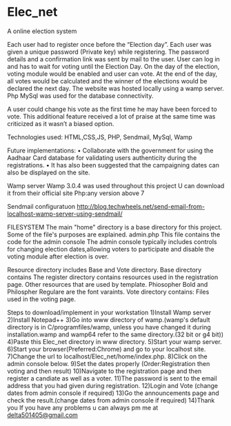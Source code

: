 # Elec_net
A online election system

Each user had to register once before the “Election day”. Each user was given a unique password (Private key) while registering. The password details and a confirmation link was sent by mail to the user. User can log in and has to wait for voting until the Election Day. On the day of the election, voting module would be enabled and user can vote. At the end of the day, all votes would be calculated and the winner of the elections would be declared the next day.
The website was hosted locally using a wamp server. Php MySql was used for the database connectivity.

A user could change his vote as the first time he may have been forced to vote. This additional feature  received a lot of praise at the same time was criticized as it wasn’t a biased option.

Technologies used:
HTML,CSS,JS, PHP, Sendmail, MySql, Wamp

	
Future implementations:
•	Collaborate with the government for using the Aadhaar Card database for validating users authenticity during the registrations.
•	It has also been suggested that the campaigning dates can also be displayed on the site.


Wamp server
Wamp 3.0.4 was used throughout this project
U can download it from their official site
Php:any version above 7


Sendmail configuratuon
http://blog.techwheels.net/send-email-from-localhost-wamp-server-using-sendmail/


FILESYSTEM
The main "home" directory is a base directory for this project.
Some of the file's purposes are explained.
admin.php
  This file contains the code for the admin console
  The admin console typically includes controls for changing election dates,allowing voters to participate and disable the voting module     after election is over.

Resource directory includes Base and Vote directory.
Base directory contains 
 The register directory contains resources used in the registration page.
 Other resources that are used by template.
 Phiosopher Bold and Philospher Regulare are the font varaints.
Vote directory contains:
  Files used in the voting page.
  

Steps to download/implement in your workstation
1)Install Wamp server 
2)Install Notepad++
3)Go into www directory of wamp.(wamp's default directory is in C/programfiles/wamp, unless you have changed it during installation.wamp and wamp64 refer to the same directory.(32 bit or g4 bit))
4)Paste this Elec_net directory in www directory.
5)Start your wamp server.
6)Start your browser(Preferred:Chrome) and go to your localhost site.
7)Change the url to localhost/Elec_net/home/index.php.
8)Click on the admin console below.
9)Set the dates properly (Order:Registration then voting and then result)
10)Navigate to the registration page and then register a candiate as well as a voter.
11)The password is sent to the email address that you had given during registration.
12)Login and Vote (change dates from admin console if required)
13)Go the announcements page and check the result.(change dates from admin console if required)
14)Thank you
If you have any problems u can always pm me at delta501405@gmail.com
  
  

  
